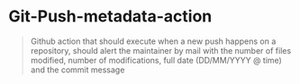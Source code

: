 # Git-Push-metadata-action
> Github action that should execute when a new push happens on a repository, should alert the maintainer by mail with the number of files modified, number of modifications, full date (DD/MM/YYYY @ time) and the commit message
